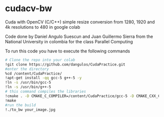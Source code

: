 # cudacv-bw
Cuda with OpenCV (C/C++) simple resize conversion from 1280, 1920 and 4k resolutions to 480 in google colab

Code done by Daniel Angulo Suescun and Juan Guillermo Sierra from the National University in colombia for the class Parallel Computing

To run this code you have to execute the following commands
```bash
# Clone the repo into your colab
!git clone https://github.com/dangulos/CudaPractice.git
#enter the directory
%cd /content/CudaPractice/
!apt-get install -qq gcc-5 g++-5 -y
!ln -s /usr/bin/gcc-5 
!ln -s /usr/bin/g++-5 
# this command compiles the libraries
!cmake . -D CMAKE_C_COMPILER=/content/CudaPractice/gcc-5 -D CMAKE_CXX_COMPILER=/content/CudaPractice/g++-5 /content/CudaPractice/
!make
#run the build
!./to_bw your_image.jpg
